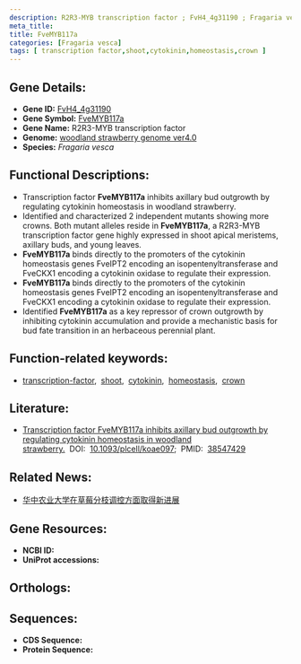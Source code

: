 ```yaml
---
description: R2R3-MYB transcription factor ; FvH4_4g31190 ; Fragaria vesca
meta_title:
title: FveMYB117a
categories: [Fragaria vesca]
tags: [ transcription factor,shoot,cytokinin,homeostasis,crown ]
---
```


## Gene Details:
- **Gene ID:** [FvH4_4g31190]()
- **Gene Symbol:** <u>FveMYB117a</u>
- **Gene Name:** R2R3-MYB transcription factor
- **Genome:** [woodland strawberry genome ver4.0](http://www.rosaceae.org)
- **Species:** *Fragaria vesca*

## Functional Descriptions:
   - Transcription factor **FveMYB117a** inhibits axillary bud outgrowth by regulating cytokinin homeostasis in woodland strawberry.
   - Identified and characterized 2 independent mutants showing more crowns. Both mutant alleles reside in **FveMYB117a**, a R2R3-MYB transcription factor gene highly expressed in shoot apical meristems, axillary buds, and young leaves.
   - **FveMYB117a** binds directly to the promoters of the cytokinin homeostasis genes FveIPT2 encoding an isopentenyltransferase and FveCKX1 encoding a cytokinin oxidase to regulate their expression.
   - **FveMYB117a** binds directly to the promoters of the cytokinin homeostasis genes FveIPT2 encoding an isopentenyltransferase and FveCKX1 encoding a cytokinin oxidase to regulate their expression.
   - Identified **FveMYB117a** as a key repressor of crown outgrowth by inhibiting cytokinin accumulation and provide a mechanistic basis for bud fate transition in an herbaceous perennial plant.

## Function-related keywords:
   - [transcription-factor](/tags/transcription-factor/),&nbsp;&nbsp;[shoot](/tags/shoot/),&nbsp;&nbsp;[cytokinin](/tags/cytokinin/),&nbsp;&nbsp;[homeostasis](/tags/homeostasis/),&nbsp;&nbsp;[crown](/tags/crown/)

## Literature:
   - [Transcription factor FveMYB117a inhibits axillary bud outgrowth by regulating cytokinin homeostasis in woodland strawberry.](https://www.doi.org/10.1093/plcell/koae097)&nbsp;&nbsp;DOI:&nbsp;&nbsp;[10.1093/plcell/koae097](https://www.doi.org/10.1093/plcell/koae097);&nbsp;&nbsp;PMID:&nbsp;&nbsp;[38547429](https://pubmed.ncbi.nlm.nih.gov/38547429/)

## Related News:
   - [华中农业大学在草莓分枝调控方面取得新进展](https://mp.weixin.qq.com/s?__biz=MzIyOTY2NDYyNQ==&mid=2247596531&idx=4&sn=4d92d512056680732407d9e81a83a095&chksm=e9b3adec5654ffe44526ac972a15f0b2c40ee7d11f2d1ca38bb1ae3042165804e007cb87a918&scene=27#wechat_redirect)

## Gene Resources:
- **NCBI ID:**  [](https://www.ncbi.nlm.nih.gov/search/all/?term=)
- **UniProt accessions:**  [](https://www.uniprot.org/uniprotkb//entry)

## Orthologs:

## Sequences:
- **CDS Sequence:**
- **Protein Sequence:**
